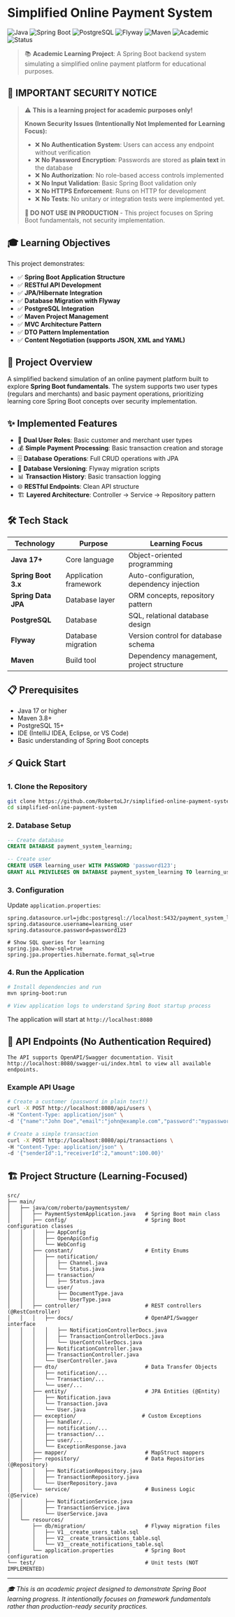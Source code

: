 # Simplified Online Payment System

![Java](https://img.shields.io/badge/Java-17%2B-orange?style=flat-square&logo=openjdk)
![Spring Boot](https://img.shields.io/badge/Spring%20Boot-3.0%2B-brightgreen?style=flat-square&logo=springboot)
![PostgreSQL](https://img.shields.io/badge/PostgreSQL-15%2B-blue?style=flat-square&logo=postgresql)
![Flyway](https://img.shields.io/badge/Flyway-Database%20Migration-red?style=flat-square&logo=flyway)
![Maven](https://img.shields.io/badge/Maven-3.8%2B-C71A36?style=flat-square&logo=apachemaven)
![Academic](https://img.shields.io/badge/Purpose-Academic%20Learning-yellow?style=flat-square&logo=graduation-cap)
![Status](https://img.shields.io/badge/Status-Learning%20Project-blue?style=flat-square)

> 📚 **Academic Learning Project**: A Spring Boot backend system simulating a simplified online payment platform for educational purposes.

## 🚨 **IMPORTANT SECURITY NOTICE**

> ⚠️ **This is a learning project for academic purposes only!**
> 
> **Known Security Issues (Intentionally Not Implemented for Learning Focus):**
> - ❌ **No Authentication System**: Users can access any endpoint without verification
> - ❌ **No Password Encryption**: Passwords are stored as **plain text** in the database
> - ❌ **No Authorization**: No role-based access controls implemented
> - ❌ **No Input Validation**: Basic Spring Boot validation only
> - ❌ **No HTTPS Enforcement**: Runs on HTTP for development
> - ❌ **No Tests**: No unitary or integration tests were implemented yet.
> 
> **🚫 DO NOT USE IN PRODUCTION** - This project focuses on Spring Boot fundamentals, not security implementation.

## 🎓 Learning Objectives

This project demonstrates:
- ✅ **Spring Boot Application Structure**
- ✅ **RESTful API Development**
- ✅ **JPA/Hibernate Integration**
- ✅ **Database Migration with Flyway**
- ✅ **PostgreSQL Integration**
- ✅ **Maven Project Management**
- ✅ **MVC Architecture Pattern**
- ✅ **DTO Pattern Implementation**
- ✅ **Content Negotiation (supports JSON, XML and YAML)**

## 🚀 Project Overview

A simplified backend simulation of an online payment platform built to explore **Spring Boot fundamentals**. The system supports two user types (regulars and merchants) and basic payment operations, prioritizing learning core Spring Boot concepts over security implementation.

## ✨ Implemented Features

- 👥 **Dual User Roles**: Basic customer and merchant user types
- 💰 **Simple Payment Processing**: Basic transaction creation and storage
- 🗄️ **Database Operations**: Full CRUD operations with JPA
- 🔄 **Database Versioning**: Flyway migration scripts
- 📊 **Transaction History**: Basic transaction logging
- 🌐 **RESTful Endpoints**: Clean API structure
- 🏗️ **Layered Architecture**: Controller → Service → Repository pattern

## 🛠️ Tech Stack

| Technology | Purpose | Learning Focus |
|------------|---------|----------------|
| **Java 17+** | Core language | Object-oriented programming |
| **Spring Boot 3.x** | Application framework | Auto-configuration, dependency injection |
| **Spring Data JPA** | Database layer | ORM concepts, repository pattern |
| **PostgreSQL** | Database | SQL, relational database design |
| **Flyway** | Database migration | Version control for database schema |
| **Maven** | Build tool | Dependency management, project structure |

## 📋 Prerequisites

- Java 17 or higher
- Maven 3.8+
- PostgreSQL 15+
- IDE (IntelliJ IDEA, Eclipse, or VS Code)
- Basic understanding of Spring Boot concepts

## ⚡ Quick Start

### 1. Clone the Repository
```bash
git clone https://github.com/RobertoLJr/simplified-online-payment-system.git
cd simplified-online-payment-system
```

### 2. Database Setup
```sql
-- Create database
CREATE DATABASE payment_system_learning;

-- Create user
CREATE USER learning_user WITH PASSWORD 'password123';
GRANT ALL PRIVILEGES ON DATABASE payment_system_learning TO learning_user;
```

### 3. Configuration
Update `application.properties`:
```properties
spring.datasource.url=jdbc:postgresql://localhost:5432/payment_system_learning
spring.datasource.username=learning_user
spring.datasource.password=password123

# Show SQL queries for learning
spring.jpa.show-sql=true
spring.jpa.properties.hibernate.format_sql=true
```

### 4. Run the Application
```bash
# Install dependencies and run
mvn spring-boot:run

# View application logs to understand Spring Boot startup process
```

The application will start at `http://localhost:8080`

## 📡 API Endpoints (No Authentication Required)

`The API supports OpenAPI/Swagger documentation. Visit http://localhost:8080/swagger-ui/index.html to view all available endpoints.`

### Example API Usage
```bash
# Create a customer (password in plain text!)
curl -X POST http://localhost:8080/api/users \
-H "Content-Type: application/json" \
-d '{"name":"John Doe","email":"john@example.com","password":"mypassword","userType":"CUSTOMER"}'

# Create a simple transaction
curl -X POST http://localhost:8080/api/transactions \
-H "Content-Type: application/json" \
-d '{"senderId":1,"receiverId":2,"amount":100.00}'
```

## 🏗️ Project Structure (Learning-Focused)

```
src/
├── main/
│   ├── java/com/roberto/paymentsystem/
│   │   ├── PaymentSystemApplication.java   # Spring Boot main class
│   │   ├── config/                         # Spring Boot configuration classes
│   │   │   ├── AppConfig
│   │   │   ├── OpenApiConfig
│   │   │   └── WebConfig
│   │   ├── constant/                       # Entity Enums
│   │   │   ├── notification/
│   │   │   │   ├── Channel.java
│   │   │   │   └── Status.java
│   │   │   ├── transaction/
│   │   │   │   ├── Status.java
│   │   │   └── user/
│   │   │       ├── DocumentType.java
│   │   │       └── UserType.java
│   │   ├── controller/                     # REST controllers (@RestController)
│   │   │   ├── docs/                       # OpenAPI/Swagger interface
│   │   │   │   ├── NotificationControllerDocs.java
│   │   │   │   ├── TransactionControllerDocs.java
│   │   │   │   └── UserControllerDocs.java
│   │   │   ├── NotificationController.java
│   │   │   ├── TransactionController.java
│   │   │   └── UserController.java
│   │   ├── dto/                            # Data Transfer Objects
│   │   │   ├── notification/...
│   │   │   └── Transaction/...
│   │   │   └── user/...
│   │   ├── entity/                         # JPA Entities (@Entity)
│   │   │   ├── Notification.java
│   │   │   └── Transaction.java
│   │   │   └── User.java
│   │   ├── exception/                     # Custom Exceptions
│   │   │   ├── handler/...
│   │   │   ├── notification/...
│   │   │   ├── transaction/...
│   │   │   ├── user/...
│   │   │   └── ExceptionResponse.java
│   │   ├── mapper/                         # MapStruct mappers
│   │   ├── repository/                     # Data Repositories (@Repository)
│   │   │   ├── NotificationRepository.java
│   │   │   ├── TransactionRepository.java
│   │   │   └── UserRepository.java
│   │   └── service/                        # Business Logic (@Service)
│   │       ├── NotificationService.java
│   │       ├── TransactionService.java
│   │       └── UserService.java
│   └── resources/
│       ├── db/migration/                   # Flyway migration files
│       │   ├── V1__create_users_table.sql
│       │   ├── V2__create_transactions_table.sql
│       │   └── V3__create_notifications_table.sql
│       └── application.properties          # Spring Boot configuration
└── test/                                   # Unit tests (NOT IMPLEMENTED)
```

---

*🎓 This is an academic project designed to demonstrate Spring Boot learning progress. It intentionally focuses on framework fundamentals rather than production-ready security practices.*